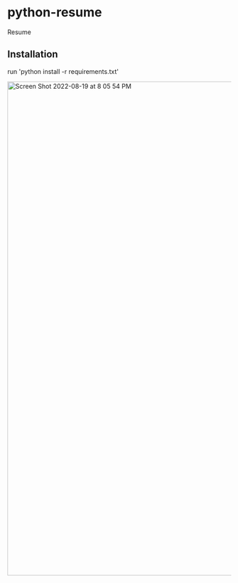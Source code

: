 # python-resume
Resume


## Installation 
run 'python install -r requirements.txt'

<img width="1113" alt="Screen Shot 2022-08-19 at 8 05 54 PM" src="https://user-images.githubusercontent.com/66751311/185723458-bb856212-ed86-48d4-b1d5-698275504c79.png">
